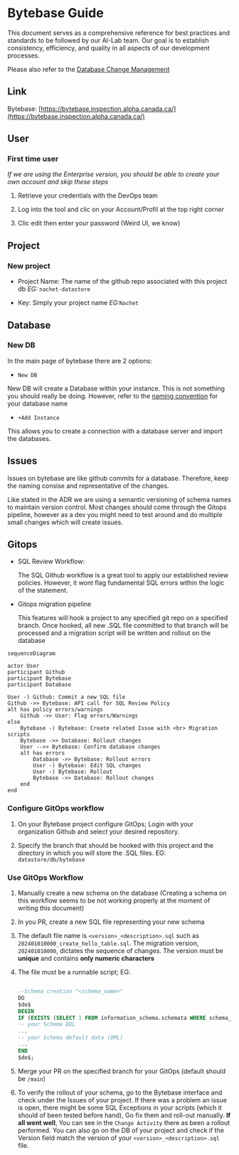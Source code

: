 # Bytebase Guide

This document serves as a comprehensive reference for best practices and
standards to be followed by our AI-Lab team. Our goal is to establish
consistency, efficiency, and quality in all aspects of our development
processes.

Please also refer to the [Database Change
Management](https://github.com/ai-cfia/dev-rel-docs/blob/main/adr/006-database-change-management.md)

## Link

Bytebase:
[https://bytebase.inspection.alpha.canada.ca/](https://bytebase.inspection.alpha.canada.ca/)

## User

### First time user

*If we are using the Enterprise version, you should be able to create your own
account and skip these steps*

1. Retrieve your credentials with the DevOps team

2. Log into the tool and clic on your Account/Profil at the top right corner

3. Clic edit then enter your password (Weird UI, we know)

## Project

### New project

* Project Name: The name of the github repo associated with this project db
  *EG:* ```nachet-datastore```

* Key: Simply your project name *EG:*```Nachet```

## Database

### New DB

In the main page of bytebase there are 2 options:

* `New DB`

New DB will create a Database within your instance. This is not something you
should really be doing. However, refer to the [naming
convention](https://github.com/ai-cfia/dev-rel-docs/blob/main/adr/008-naming-convention.md) for your database name

* `+Add Instance`

This allows you to create a connection with a database server and import the
databases.

## Issues

Issues on bytebase are like github commits for a database. Therefore, keep the
naming consise and representative of the changes.

Like stated in the ADR we are using a semantic versioning of schema names to
maintain version control. Most changes should come through the Gitops pipeline,
however as a dev you might need to test around and do multiple small changes
which will create issues.

## Gitops

* SQL Review Workflow:

    The SQL Github workflow is a great tool to apply our established review
    policies. However, it wont flag fundamental SQL errors within the logic of
    the statement.

* Gitops migration pipeline

    This features will hook a project to any specified git repo on a specified
    branch. Once hooked, all new .SQL file committed to that branch will be
    processed and a migration script will be written and rollout on the database

```mermaid
sequenceDiagram

actor User
participant Github
participant Bytebase
participant Database

User -) Github: Commit a new SQL file
Github ->> Bytebase: API call for SQL Review Policy
alt has policy errors/warnings
    Github ->> User: Flag errors/Warnings
else
    Bytebase -) Bytebase: Create related Issue with <br> Migration scripts
    Bytebase ->> Database: Rollout changes
    User -->> Bytebase: Confirm database changes
    alt has errors
        Database ->> Bytebase: Rollout errors
        User -) Bytebase: Edit SQL changes
        User -) Bytebase: Rollout
        Bytebase ->> Database: Rollout changes
    end
end

```

### Configure GitOps workflow

1. On your Bytebase project configure GitOps; Login with your organization
   Github and select your desired repository.

2. Specify the branch that should be hooked with this project and the directory
   in which you will store the .SQL files. EG: `datastore/db/bytebase`

### Use GitOps Workflow

1. Manually create a new schema on the database (Creating a schema on this
   workflow seems to be not working properly at the moment of writing this
   document)

2. In you PR, create a new SQL file representing your new schema

3. The default file name is `<version>_<description>.sql` such as
   `202401010000_create_hello_table.sql`. The migration version,
   ``202401010000``, dictates the sequence of changes. The version must be
   **unique** and contains **only numeric characters**

4. The file must be a runnable script; EG:

    ```SQL

    --Schema creation "<schema_name>"
    DO
    $do$
    BEGIN
    IF (EXISTS (SELECT 1 FROM information_schema.schemata WHERE schema_name = '<<>>')) THEN
    -- your Schema DDL
    ...
    -- your Schema default data (DML)
    ...
    END
    $do$;

    ```

5. Merge your PR on the specified branch for your GitOps (default should be
   `/main`)

6. To verify the rollout of your schema, go to the Bytebase interface and check
   under the Issues of your project. If there was a problem an issue is open,
   there might be some SQL Exceptions in your scripts (which it should of been
   tested before hand), Go fix them and roll-out manually. **If all went well**,
   You can see in the ``Change Activity`` there as been a rollout performed. You
   can also go on the DB of your project and check if the Version field match
   the version of your `<version>_<description>.sql` file.
